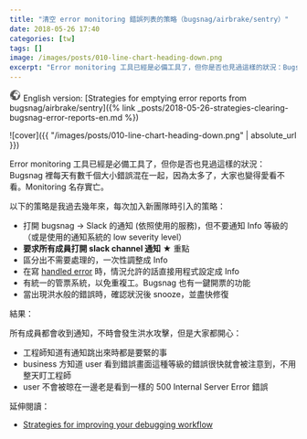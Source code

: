 ```yaml
---
title: "清空 error monitoring 錯誤列表的策略（bugsnag/airbrake/sentry）"
date: 2018-05-26 17:40
categories: [tw]
tags: []
image: /images/posts/010-line-chart-heading-down.png
excerpt: "Error monitoring 工具已經是必備工具了，但你是否也見過這樣的狀況：Bugsnag 裡每天有數千個大小錯誤混在一起，因為太多了，大家也變得愛看不看。Monitoring 名存實亡。 以下的策略是我過去幾年來，每次加入新團隊時引入的策略："
---
```


![](/images/world.png) English version: [Strategies for emptying error reports from bugsnag/airbrake/sentry]({% link _posts/2018-05-26-strategies-clearing-bugsnag-error-reports-en.md %})

![cover]({{ "/images/posts/010-line-chart-heading-down.png" | absolute_url }})

Error monitoring 工具已經是必備工具了，但你是否也見過這樣的狀況：Bugsnag 裡每天有數千個大小錯誤混在一起，因為太多了，大家也變得愛看不看。Monitoring 名存實亡。

以下的策略是我過去幾年來，每次加入新團隊時引入的策略：

* 打開 bugsnag → Slack 的通知 (依照使用的服務)，但不要通知 Info 等級的（或是使用的通知系統的 low severity level）
* **要求所有成員打開 slack channel 通知** ★️ 重點
* 區分出不需要處理的，一次性調整成 Info
* 在寫 [handled error](https://docs.bugsnag.com/platforms/ruby/rails/reporting-handled-errors/) 時，情況允許的話直接用程式設定成 Info
* 有統一的管票系統，以免重複工。Bugsnag 也有一鍵開票的功能
* 當出現洪水般的錯誤時，確認狀況後 snooze，並盡快修復

結果：

所有成員都會收到通知，不時會發生洪水攻擊，但是大家都開心：

* 工程師知道有通知跳出來時都是要緊的事
* business 方知道 user 看到錯誤畫面這種等級的錯誤很快就會被注意到，不用整天盯工程師
* user 不會被晾在一邊老是看到一樣的 500 Internal Server Error 錯誤

延伸閱讀：

* [Strategies for improving your debugging workflow](https://blog.bugsnag.com/debugging-workflow/)
